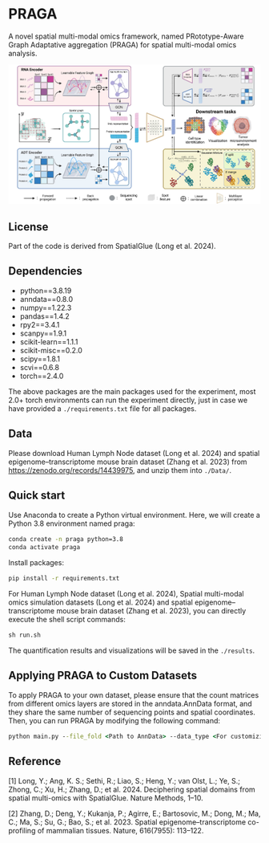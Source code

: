# PRAGA
A novel spatial multi-modal omics framework, named PRototype-Aware Graph Adaptative aggregation (PRAGA) for spatial multi-modal omics analysis.

![Local Image](./Pic/framework.jpg)

## License
Part of the code is derived from SpatialGlue (Long et al. 2024).

## Dependencies
* python==3.8.19
* anndata==0.8.0
* numpy==1.22.3
* pandas==1.4.2
* rpy2==3.4.1
* scanpy==1.9.1
* scikit-learn==1.1.1
* scikit-misc==0.2.0
* scipy==1.8.1
* scvi==0.6.8
* torch==2.4.0 <br>

The above packages are the main packages used for the experiment, most 2.0+ torch environments can run the experiment directly, just in case we have provided a `./requirements.txt` file for all packages.  

## Data
Please download Human Lymph Node dataset (Long et al. 2024) and spatial epigenome–transcriptome mouse
brain dataset (Zhang et al. 2023) from https://zenodo.org/records/14439975, and unzip them into `./Data/`.

## Quick start

Use Anaconda to create a Python virtual environment. Here, we will create a Python 3.8 environment named praga:
```cmd
conda create -n praga python=3.8
conda activate praga
```
Install  packages:
```cmd
pip install -r requirements.txt
```

For Human Lymph Node dataset (Long et al. 2024), Spatial multi-modal
omics simulation datasets (Long et al. 2024) and spatial epigenome–transcriptome mouse
brain dataset (Zhang et al. 2023), you can directly execute the shell script commands:
```cmd
sh run.sh
```
The quantification results and visualizations will be saved in the `./results`.

## Applying PRAGA to Custom Datasets

To apply PRAGA to your own dataset, please ensure that the count matrices from different omics layers are stored in the anndata.AnnData format, and they share the same number of sequencing points and spatial coordinates. Then, you can run PRAGA by modifying the following command:

```cmd
python main.py --file_fold <Path to AnnData> --data_type <For customizing data preprocessing and training strategies> --n_clusters <Number of clusters for inference> --init_k <Estimated number of clusters for train> --KNN_k 20 --RNA_weight <reconstruction weigh of modal1> --ADT_weight <reconstruction weigh of modal2> --vis_out_path <Path to save visualizations, results/XXX.png> --txt_out_path <Path to save cluster labels, results/XXX.txt>
```

## Reference
[1] Long, Y.; Ang, K. S.; Sethi, R.; Liao, S.; Heng, Y.; van Olst, L.; Ye, S.; Zhong, C.; Xu, H.; Zhang, D.; et al. 2024. Deciphering spatial domains from spatial multi-omics with SpatialGlue. Nature Methods, 1–10.

[2] Zhang, D.; Deng, Y.; Kukanja, P.; Agirre, E.; Bartosovic, M.; Dong, M.; Ma, C.; Ma, S.; Su, G.; Bao, S.; et al. 2023. Spatial epigenome–transcriptome co-profiling of mammalian tissues. Nature, 616(7955): 113–122.
